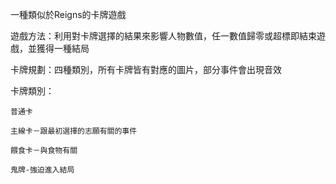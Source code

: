 一種類似於Reigns的卡牌遊戲




遊戲方法：利用對卡牌選擇的結果來影響人物數值，任一數值歸零或超標即結束遊戲，並獲得一種結局




卡牌規劃：四種類別，所有卡牌皆有對應的圖片，部分事件會出現音效
			 
			 
卡牌類別：


	普通卡
	
	主線卡－跟最初選擇的志願有關的事件
	
	餵食卡－與食物有關
	
	鬼牌-強迫進入結局
